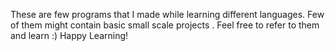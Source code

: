 These are few programs that I made while learning different languages. 
Few of them might contain basic small scale projects . Feel free to refer to them and learn :)
Happy Learning!
